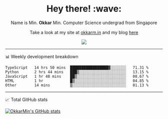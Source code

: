 <h1 align="center"> Hey there! :wave:</h1>

<p align="center">Name is Min. <strong>Okkar</strong> Min. Computer Science undergrad from Singapore</p>

<p align="center">Take a look at my site at <a href="https://okkarm.in" target="_blank">okkarm.in</a> and my blog <a href="https://okkarm.in/blog" target="_blank">here</a></p>

<p align="center">
  <a href="https://okkarm.in/linkedin" target='_blank'>
    <img src="https://img.shields.io/badge/linkedin-%230077B5.svg?&style=for-the-badge&logo=linkedin&logoColor=white" />
  </a>
 </p>

---

📊 Weekly development breakdown

<!--START_SECTION:waka-->
```text
TypeScript   14 hrs 50 mins  █████████████████▓░░░░░░░   71.31 % 
Python       2 hrs 44 mins   ███▒░░░░░░░░░░░░░░░░░░░░░   13.15 % 
JavaScript   1 hr 48 mins    ██▒░░░░░░░░░░░░░░░░░░░░░░   08.67 % 
HTML         1 hr            █▒░░░░░░░░░░░░░░░░░░░░░░░   04.85 % 
Other        14 mins         ▒░░░░░░░░░░░░░░░░░░░░░░░░   01.13 % 
```
<!--END_SECTION:waka-->

---

📈 Total GitHub stats

<p>
  <a href="https://github.com/OkkarMin"><img src="https://github-readme-stats.vercel.app/api?username=OkkarMin&hide_border=true&show_icons=true&theme=graywhite" alt="OkkarMin's GitHub stats"></a>
</p>
